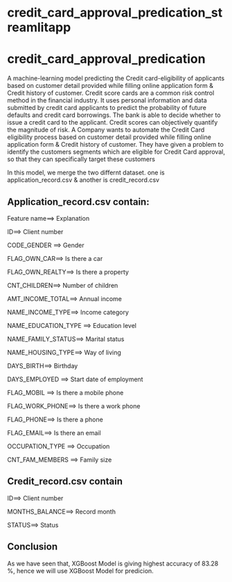 # credit_card_approval_predication_streamlitapp




# credit_card_approval_predication
  A machine-learning model predicting the Credit card-eligibility of applicants based on customer detail provided while filling online application form &amp; Credit history of customer.
Credit score cards are a common risk control method in the financial industry. It uses personal information and data submitted by credit card applicants to predict the probability of future defaults and credit card borrowings. The bank is able to decide whether to issue a credit card to the applicant. Credit scores can objectively quantify the magnitude of risk.
A Company wants to automate the Credit Card eligibility process based on customer detail provided while filling online application form & Credit history of customer.
They have given a problem to identify the customers segments which are eligible for Credit Card approval, so that they can specifically target these customers

In this model, we merge the two differnt dataset. one is application_record.csv & another is credit_record.csv

## Application_record.csv contain:

Feature name==>	          Explanation

ID==>	                    Client number

CODE_GENDER	==>	            Gender

FLAG_OWN_CAR==>		          Is there a car 

FLAG_OWN_REALTY==>	  	      Is there a property

CNT_CHILDREN==>		          Number of children

AMT_INCOME_TOTAL==>		      Annual income

NAME_INCOME_TYPE==>		      Income category

NAME_EDUCATION_TYPE	==>	    Education level

NAME_FAMILY_STATUS==>		    Marital status

NAME_HOUSING_TYPE==>		      Way of living

DAYS_BIRTH==>		            Birthday

DAYS_EMPLOYED	==>	          Start date of employment

FLAG_MOBIL	==>	            Is there a mobile phone

FLAG_WORK_PHONE==>		        Is there a work phone

FLAG_PHONE==>		            Is there a phone

FLAG_EMAIL==>		            Is there an email

OCCUPATION_TYPE	==>	        Occupation

CNT_FAM_MEMBERS	==>	        Family size

## Credit_record.csv contain

ID==>	Client number

MONTHS_BALANCE==>	Record month

STATUS==>	Status

## Conclusion

As we have seen that, XGBoost Model is giving highest accuracy of 83.28 %, hence we will use XGBoost Model for predicion.


